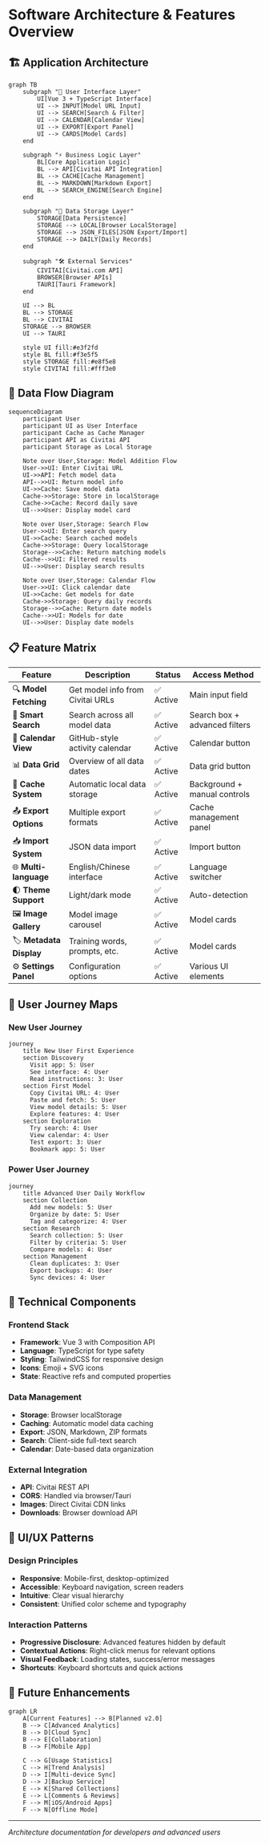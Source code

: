 # Software Architecture & Features Overview

## 🏗️ Application Architecture

```mermaid
graph TB
    subgraph "🎨 User Interface Layer"
        UI[Vue 3 + TypeScript Interface]
        UI --> INPUT[Model URL Input]
        UI --> SEARCH[Search & Filter]
        UI --> CALENDAR[Calendar View]
        UI --> EXPORT[Export Panel]
        UI --> CARDS[Model Cards]
    end
    
    subgraph "⚡ Business Logic Layer"
        BL[Core Application Logic]
        BL --> API[Civitai API Integration]
        BL --> CACHE[Cache Management]
        BL --> MARKDOWN[Markdown Export]
        BL --> SEARCH_ENGINE[Search Engine]
    end
    
    subgraph "💾 Data Storage Layer"
        STORAGE[Data Persistence]
        STORAGE --> LOCAL[Browser LocalStorage]
        STORAGE --> JSON_FILES[JSON Export/Import]
        STORAGE --> DAILY[Daily Records]
    end
    
    subgraph "🛠️ External Services"
        CIVITAI[Civitai.com API]
        BROWSER[Browser APIs]
        TAURI[Tauri Framework]
    end
    
    UI --> BL
    BL --> STORAGE
    BL --> CIVITAI
    STORAGE --> BROWSER
    UI --> TAURI
    
    style UI fill:#e3f2fd
    style BL fill:#f3e5f5
    style STORAGE fill:#e8f5e8
    style CIVITAI fill:#fff3e0
```

## 🔄 Data Flow Diagram

```mermaid
sequenceDiagram
    participant User
    participant UI as User Interface
    participant Cache as Cache Manager
    participant API as Civitai API
    participant Storage as Local Storage
    
    Note over User,Storage: Model Addition Flow
    User->>UI: Enter Civitai URL
    UI->>API: Fetch model data
    API-->>UI: Return model info
    UI->>Cache: Save model data
    Cache->>Storage: Store in localStorage
    Cache->>Cache: Record daily save
    UI-->>User: Display model card
    
    Note over User,Storage: Search Flow
    User->>UI: Enter search query
    UI->>Cache: Search cached models
    Cache->>Storage: Query localStorage
    Storage-->>Cache: Return matching models
    Cache-->>UI: Filtered results
    UI-->>User: Display search results
    
    Note over User,Storage: Calendar Flow
    User->>UI: Click calendar date
    UI->>Cache: Get models for date
    Cache->>Storage: Query daily records
    Storage-->>Cache: Return date models
    Cache-->>UI: Models for date
    UI-->>User: Display date models
```

## 📋 Feature Matrix

| Feature | Description | Status | Access Method |
|---------|-------------|--------|---------------|
| 🔍 **Model Fetching** | Get model info from Civitai URLs | ✅ Active | Main input field |
| 🔎 **Smart Search** | Search across all model data | ✅ Active | Search box + advanced filters |
| 📅 **Calendar View** | GitHub-style activity calendar | ✅ Active | Calendar button |
| 📊 **Data Grid** | Overview of all data dates | ✅ Active | Data grid button |
| 💾 **Cache System** | Automatic local data storage | ✅ Active | Background + manual controls |
| 📤 **Export Options** | Multiple export formats | ✅ Active | Cache management panel |
| 📥 **Import System** | JSON data import | ✅ Active | Import button |
| 🌐 **Multi-language** | English/Chinese interface | ✅ Active | Language switcher |
| 🌓 **Theme Support** | Light/dark mode | ✅ Active | Auto-detection |
| 🖼️ **Image Gallery** | Model image carousel | ✅ Active | Model cards |
| 🏷️ **Metadata Display** | Training words, prompts, etc. | ✅ Active | Model cards |
| ⚙️ **Settings Panel** | Configuration options | ✅ Active | Various UI elements |

## 🎯 User Journey Maps

### New User Journey

```mermaid
journey
    title New User First Experience
    section Discovery
      Visit app: 5: User
      See interface: 4: User
      Read instructions: 3: User
    section First Model
      Copy Civitai URL: 4: User
      Paste and fetch: 5: User
      View model details: 5: User
      Explore features: 4: User
    section Exploration
      Try search: 4: User
      View calendar: 4: User
      Test export: 3: User
      Bookmark app: 5: User
```

### Power User Journey

```mermaid
journey
    title Advanced User Daily Workflow
    section Collection
      Add new models: 5: User
      Organize by date: 5: User
      Tag and categorize: 4: User
    section Research
      Search collection: 5: User
      Filter by criteria: 5: User
      Compare models: 4: User
    section Management
      Clean duplicates: 3: User
      Export backups: 4: User
      Sync devices: 4: User
```

## 🔧 Technical Components

### Frontend Stack
- **Framework**: Vue 3 with Composition API
- **Language**: TypeScript for type safety
- **Styling**: TailwindCSS for responsive design
- **Icons**: Emoji + SVG icons
- **State**: Reactive refs and computed properties

### Data Management
- **Storage**: Browser localStorage
- **Caching**: Automatic model data caching
- **Export**: JSON, Markdown, ZIP formats
- **Search**: Client-side full-text search
- **Calendar**: Date-based data organization

### External Integration
- **API**: Civitai REST API
- **CORS**: Handled via browser/Tauri
- **Images**: Direct Civitai CDN links
- **Downloads**: Browser download API

## 🎨 UI/UX Patterns

### Design Principles
- **Responsive**: Mobile-first, desktop-optimized
- **Accessible**: Keyboard navigation, screen readers
- **Intuitive**: Clear visual hierarchy
- **Consistent**: Unified color scheme and typography

### Interaction Patterns
- **Progressive Disclosure**: Advanced features hidden by default
- **Contextual Actions**: Right-click menus for relevant options
- **Visual Feedback**: Loading states, success/error messages
- **Shortcuts**: Keyboard shortcuts and quick actions

## 🔮 Future Enhancements

```mermaid
graph LR
    A[Current Features] --> B[Planned v2.0]
    B --> C[Advanced Analytics]
    B --> D[Cloud Sync]
    B --> E[Collaboration]
    B --> F[Mobile App]
    
    C --> G[Usage Statistics]
    C --> H[Trend Analysis]
    D --> I[Multi-device Sync]
    D --> J[Backup Service]
    E --> K[Shared Collections]
    E --> L[Comments & Reviews]
    F --> M[iOS/Android Apps]
    F --> N[Offline Mode]
```

---

*Architecture documentation for developers and advanced users*
